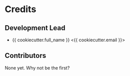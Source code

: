 # Credits

Development Lead
----------------
* {{ cookiecutter.full_name }} <{{ cookiecutter.email }}>

Contributors
------------

None yet. Why not be the first?
